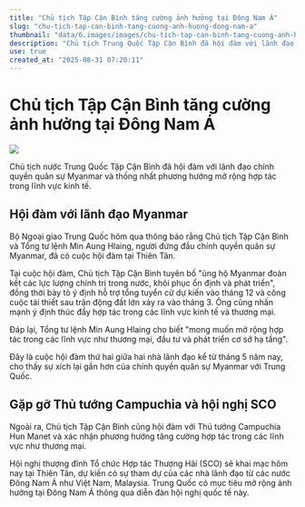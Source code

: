 ```yaml
---
title: "Chủ tịch Tập Cận Bình tăng cường ảnh hưởng tại Đông Nam Á"
slug: "chu-tich-tap-can-binh-tang-cuong-anh-huong-dong-nam-a"
thumbnail: "data/6.images/images/chu-tich-tap-can-binh-tang-cuong-anh-huong-dong-nam-a.webp"
description: "Chủ tịch Trung Quốc Tập Cận Bình đã hội đàm với lãnh đạo chính quyền quân sự Myanmar và Thủ tướng Campuchia, thể hiện ý định mở rộng ảnh hưởng của Bắc Kinh tại khu vực Đông Nam Á thông qua hợp tác kinh tế và các diễn đàn quốc tế."
use: true
created_at: "2025-08-31 07:20:11"
---
```


# Chủ tịch Tập Cận Bình tăng cường ảnh hưởng tại Đông Nam Á

![](/images/20250831-07257559-jnn-000-2-view.webp)

Chủ tịch nước Trung Quốc Tập Cận Bình đã hội đàm với lãnh đạo chính quyền quân sự Myanmar và thống nhất phương hướng mở rộng hợp tác trong lĩnh vực kinh tế.

## Hội đàm với lãnh đạo Myanmar

Bộ Ngoại giao Trung Quốc hôm qua thông báo rằng Chủ tịch Tập Cận Bình và Tổng tư lệnh Min Aung Hlaing, người đứng đầu chính quyền quân sự Myanmar, đã có cuộc hội đàm tại Thiên Tân.

Tại cuộc hội đàm, Chủ tịch Tập Cận Bình tuyên bố "ủng hộ Myanmar đoàn kết các lực lượng chính trị trong nước, khôi phục ổn định và phát triển", đồng thời bày tỏ ý định hỗ trợ tổng tuyển cử dự kiến vào tháng 12 và công cuộc tái thiết sau trận động đất lớn xảy ra vào tháng 3. Ông cũng nhấn mạnh ý định thúc đẩy hợp tác trong các lĩnh vực kinh tế và thương mại.

Đáp lại, Tổng tư lệnh Min Aung Hlaing cho biết "mong muốn mở rộng hợp tác trong các lĩnh vực như thương mại, đầu tư và phát triển cơ sở hạ tầng".

Đây là cuộc hội đàm thứ hai giữa hai nhà lãnh đạo kể từ tháng 5 năm nay, cho thấy sự xích lại gần hơn của chính quyền quân sự Myanmar với Trung Quốc.

## Gặp gỡ Thủ tướng Campuchia và hội nghị SCO

Ngoài ra, Chủ tịch Tập Cận Bình cũng hội đàm với Thủ tướng Campuchia Hun Manet và xác nhận phương hướng tăng cường hợp tác trong các lĩnh vực như thương mại.

Hội nghị thượng đỉnh Tổ chức Hợp tác Thượng Hải (SCO) sẽ khai mạc hôm nay tại Thiên Tân, dự kiến có sự tham dự của các nhà lãnh đạo từ các nước Đông Nam Á như Việt Nam, Malaysia. Trung Quốc có mục tiêu mở rộng ảnh hưởng tại Đông Nam Á thông qua diễn đàn hội nghị quốc tế này.